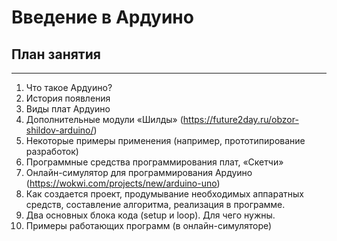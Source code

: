 # Введение в Ардуино
## План занятия
_____
1.	Что такое Ардуино?
2.	История появления
3.	Виды плат Ардуино
4.	Дополнительные модули «Шилды» (https://future2day.ru/obzor-shildov-arduino/)
5.	Некоторые примеры применения (например, прототипирование разработок)
6.	Программные средства программирования плат, «Скетчи»
7.	Онлайн-симулятор для программирования Ардуино (https://wokwi.com/projects/new/arduino-uno)
8.	Как создается проект, продумывание необходимых аппаратных средств, составление алгоритма, реализация в программе.
9.	Два основных блока кода (setup и loop). Для чего нужны.
10.	Примеры работающих программ (в онлайн-симуляторе)
